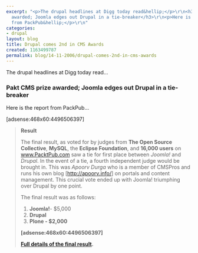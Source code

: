```yaml
---
excerpt: "<p>The drupal headlines at Digg today read&hellip;</p>\r\n<h3>Pakt CMS prize
  awarded; Joomla edges out Drupal in a tie-breaker</h3>\r\n<p>Here is the report
  from PackPub&hellip;</p>\r\n"
categories:
- drupal
layout: blog
title: Drupal comes 2nd in CMS Awards
created: 1163499787
permalink: blog/14-11-2006/drupal-comes-2nd-in-cms-awards
---
```

<p>The drupal headlines at Digg today read&hellip;</p>
<h3>Pakt CMS prize awarded; Joomla edges out Drupal in a tie-breaker</h3>
<p>Here is the report from PackPub&hellip;</p>
<!--break-->
[adsense:468x60:4496506397]
<blockquote>
  <p><strong>Result</strong></p>
  <p>The final result, as voted for by judges from <strong>The Open Source Collective</strong>, <strong>MySQL</strong>, the <strong>Eclipse Foundation</strong>, and <strong>16,000 users</strong> on <a href="http://www.PacktPub.com">www.PacktPub.com</a> saw a tie for first place between <em>Joomla!</em> and <em>Drupal</em>. In the event of a tie, a fourth independent judge would be brought in. This was <em>Apoorv Durga</em> who is a member of CMSPros and runs his own blog [<a href="http://apoorv.info/">http://apoorv.info/</a>] on portals and content management. This crucial vote ended up with Joomla! triumphing over Drupal by one point.</p>
<p>The final result was as follows:</p>
<ol>
<li><strong>Joomla!</strong>- $5,000</li>
<li><strong>Drupal</strong< - $3,000</li>
<li><strong>Plone</strong> - $2,000</li>
</ol>
[adsense:468x60:4496506397]
<p><a href="http://www.packtpub.com/article/open-source-content-management-system-award-winner-announced">Full details of the final result</a>.</p>
</blockquote>
